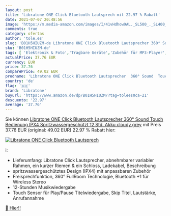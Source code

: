 ```yaml
---
layout: post
title: 'Libratone ONE Click Bluetooth Lautsprech mit 22.97 % Rabatt'
date: 2021-07-07 20:48:56
image: 'https://m.media-amazon.com/images/I/41vHdhow9AL._SL500_._SL400_.jpg'
comments: true
category: ofertas
author: 'tole.es'
slug: 'B01H5HIUZM-de Libratone ONE Click Bluetooth Lautsprecher 360° Sound...'
sku: 'B01H5HIUZM-de'
tags: [ 'Elektronik & Foto','Tragbare Geräte','Zubehör für MP3-Player','Zubehör für tragbare Geräte','libratone', ]
actualPrice: 37.76 EUR
currency: EUR
price: 37.76
comparePrice: 49.02 EUR
prodname: 'Libratone ONE Click Bluetooth Lautsprecher  360° Sound  Touch Bedienung  IPX4 Spritzwassergeschützt  12 Std. Akku  cloudy grey'
country: 'de'
flag: '🇩🇪'
brand: 'Libratone'
buyurl: 'https://www.amazon.de/dp/B01H5HIUZM/?tag=tolees0ca-21'
descuento: '22.97'
average: '37.76'
---
```


Sie können [Libratone ONE Click Bluetooth Lautsprecher  360° Sound  Touch Bedienung  IPX4 Spritzwassergeschützt  12 Std. Akku  cloudy grey](https://www.amazon.de/dp/B01H5HIUZM/?tag=tolees0ca-21) mit Preis 37.76 EUR (original: 49.02 EUR) 22.97 % Rabatt hier:

[![Libratone ONE Click Bluetooth Lautsprech](https://m.media-amazon.com/images/I/41vHdhow9AL._SL500_._SL400_.jpg)](https://www.amazon.de/dp/B01H5HIUZM/?tag=tolees0ca-21)

ℹ️:

- Lieferumfang: Libratone Click Lautsprecher, abnehmbarer variabler Rahmen, ein kurzer Riemen & ein Schloss, Ladekabel, Beschreibung
- spritzwassergeschütztes Design (IPX4) mit anpassbaren Zubehör
- Freisprechfunktion, 360° FullRoom Technologie, Bluetooth +1 für Wireless Stereo
- 12-Stunden Musikwiedergabe
- Touch Sensor für Play/Pause Titelwiedergabe, Skip Titel, Lautstärke, Anrufannahme

[🛒 Hier!!](https://www.amazon.de/dp/B01H5HIUZM/?tag=tolees0ca-21)
